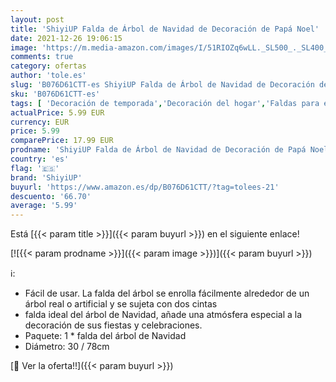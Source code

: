 ```yaml
---
layout: post
title: 'ShiyiUP Falda de Árbol de Navidad de Decoración de Papá Noel'
date: 2021-12-26 19:06:15
image: 'https://m.media-amazon.com/images/I/51RIOZq6wLL._SL500_._SL400_.jpg'
comments: true
category: ofertas
author: 'tole.es'
slug: 'B076D61CTT-es ShiyiUP Falda de Árbol de Navidad de Decoración de Papá Noel'
sku: 'B076D61CTT-es'
tags: [ 'Decoración de temporada','Decoración del hogar','Faldas para el árbol de navidad','Hogar y cocina','navidad','shiyiup', ]
actualPrice: 5.99 EUR
currency: EUR
price: 5.99
comparePrice: 17.99 EUR
prodname: 'ShiyiUP Falda de Árbol de Navidad de Decoración de Papá Noel'
country: 'es'
flag: '🇪🇸'
brand: 'ShiyiUP'
buyurl: 'https://www.amazon.es/dp/B076D61CTT/?tag=tolees-21'
descuento: '66.70'
average: '5.99'
---
```


Está [{{< param title >}}]({{< param buyurl >}}) en el siguiente enlace!

[![{{< param prodname >}}]({{< param image >}})]({{< param buyurl >}})

ℹ️:

- Fácil de usar. La falda del árbol se enrolla fácilmente alrededor de un árbol real o artificial y se sujeta con dos cintas
- falda ideal del árbol de Navidad, añade una atmósfera especial a la decoración de sus fiestas y celebraciones.
- Paquete: 1 * falda del árbol de Navidad
- Diámetro: 30  / 78cm

[🛒 Ver la oferta!!]({{< param buyurl >}})
